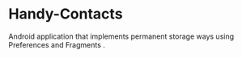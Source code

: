 # Handy-Contacts
Android application that implements permanent storage ways using Preferences and Fragments .

